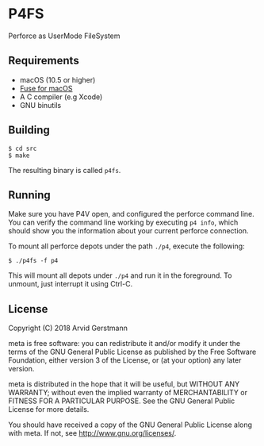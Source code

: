 # P4FS

Perforce as UserMode FileSystem


## Requirements

- macOS (10.5 or higher)
- [Fuse for macOS](https://osxfuse.github.io/)
- A C compiler (e.g Xcode)
- GNU binutils

## Building

```
$ cd src
$ make
```

The resulting binary is called `p4fs`.

## Running

Make sure you have P4V open, and configured the perforce command line.
You can verify the command line working by executing `p4 info`, which should
show you the information about your current perforce connection.

To mount all perforce depots under the path `./p4`, execute the following:

```
$ ./p4fs -f p4
```

This will mount all depots under `./p4` and run it in the foreground. To unmount,
just interrupt it using Ctrl-C.

## License

Copyright (C) 2018 Arvid Gerstmann

meta is free software: you can redistribute it and/or modify it under the terms of the GNU General Public License as published by the Free Software Foundation, either version 3 of the License, or (at your option) any later version.

meta is distributed in the hope that it will be useful, but WITHOUT ANY WARRANTY; without even the implied warranty of MERCHANTABILITY or FITNESS FOR A PARTICULAR PURPOSE. See the GNU General Public License for more details.

You should have received a copy of the GNU General Public License along with meta. If not, see http://www.gnu.org/licenses/.

